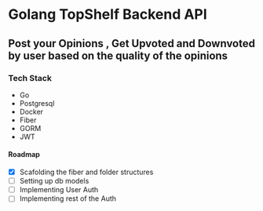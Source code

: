 # Golang TopShelf Backend API

## Post your Opinions , Get Upvoted and Downvoted by user based on the quality of the opinions 

### Tech Stack 

- Go
- Postgresql
- Docker
- Fiber
- GORM
- JWT 

#### Roadmap 

- [x] Scafolding the fiber and folder structures
- [ ] Setting up db models 
- [ ] Implementing User Auth
- [ ] Implementing rest of the Auth
